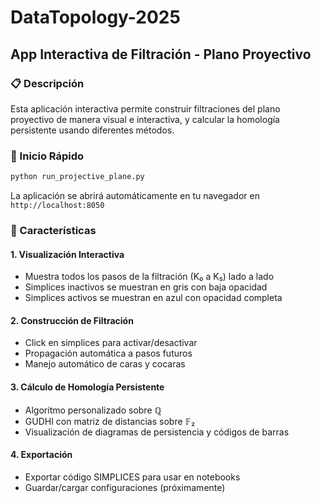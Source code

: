 # DataTopology-2025

## App Interactiva de Filtración - Plano Proyectivo

### 📋 Descripción

Esta aplicación interactiva permite construir filtraciones del plano proyectivo de manera visual e interactiva, y calcular la homología persistente usando diferentes métodos.

### 🚀 Inicio Rápido

```bash
python run_projective_plane.py
```

La aplicación se abrirá automáticamente en tu navegador en `http://localhost:8050`

### 🎯 Características

#### 1. Visualización Interactiva
- Muestra todos los pasos de la filtración (K₀ a K₅) lado a lado
- Simplices inactivos se muestran en gris con baja opacidad
- Simplices activos se muestran en azul con opacidad completa

#### 2. Construcción de Filtración
- Click en simplices para activar/desactivar
- Propagación automática a pasos futuros
- Manejo automático de caras y cocaras

#### 3. Cálculo de Homología Persistente
- Algoritmo personalizado sobre ℚ
- GUDHI con matriz de distancias sobre 𝔽₂
- Visualización de diagramas de persistencia y códigos de barras

#### 4. Exportación
- Exportar código SIMPLICES para usar en notebooks
- Guardar/cargar configuraciones (próximamente)